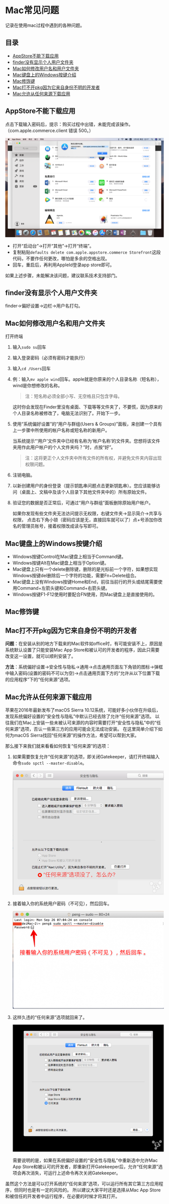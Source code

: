 # Mac常见问题

记录在使用mac过程中遇到的各种问题。

## 目录

* [AppStore不能下载应用](#AppStore不能下载应用)
* [finder没有显示个人用户文件夹](#finder没有显示个人用户文件夹)
* [Mac如何修改用户名和用户文件夹](#Mac如何修改用户名和用户文件夹)
* [Mac键盘上的Windows按键介绍](#Mac键盘上的Windows按键介绍)
* [Mac修饰键](#Mac修饰键)
* [Mac打不开pkg因为它来自身份不明的开发者](#打不开pkg因为它来自身份不明的开发者)
* [Mac允许从任何来源下载应用](#Mac允许从任何来源下载应用)

## AppStore不能下载应用

点击下载输入密码后，提示：购买过程中出错，未能完成该操作。（com.apple.commerce.client 错误 500。）

![app_store_500](images/app_store_500.png)

* 打开“启动台”->打开“其他”->打开“终端”。
* 复制粘贴`defaults delete com.apple.appstore.commerce Storefront`这段代码，不要作任何更改，哪怕是多余的空格出现。
* 回车，重启后，再利用AppleId登录app store即可。

如果上述步骤，未能解决该问题，建议联系技术支持部门。


## finder没有显示个人用户文件夹

finder->偏好设置->边栏->用户名打勾。


## Mac如何修改用户名和用户文件夹

打开终端

1. 输入`sudo su`回车
2. 输入登录密码（必须有密码才能执行）
3. 输入`cd /Users`回车
4. 例：输入`mv apple wind`回车。apple就是你原来的个人目录名称（短名称），wind是你想修改的名称。

    > 注：短名称必须全部小写、无空格且只包含字母。

    这时你会发现在Finder里没有桌面、下载等等文件夹了，不要慌，因为原来的个人目录名称被修改了，电脑无法识别了。开始下一步。

5. 使用“系统偏好设置”的“用户与群组(Users & Groups)”面板，来创建一个具有上一步骤中所使用的帐户名称或短名称的新用户。

    当系统提示“‘用户’文件夹中已经有名称为‘帐户名称’的文件夹。您想将该文件夹用作此用户帐户的个人文件夹吗？”时，点按“好”。

    > 注：这将更正个人文件夹中所有文件的所有权，并避免文件夹内容出现权限问题。

7. 注销电脑。
8. 以新创建用户的身份登录（提示钥匙串问题点击更新钥匙串）。您应该能够访问（桌面上、文稿中及该个人目录下其他文件夹中的）所有原始文件。
9. 验证您的数据是否正常后，可通过“用户与群组”面板删除原始用户帐户。

    如果你发现有些文件夹无法访问提示无权限，右键文件夹->显示简介->共享与权限，
    点击右下角小锁（密码应该是无，直接回车就可以了）点+号添加你改名的管理员账号，接着权限改成读与写即可。


## Mac键盘上的Windows按键介绍

* Windows按键Control在Mac键盘上相当于Command键。
* Windows按键Alt在Mac键盘上相当于Option键。
* Mac键盘上只有一个delete删除键，删除的是光标前一个字符，如果想实现Windows按键del删除后一个字符的功能，需要Fn+Delete组合。
* Mac键盘上没有Windows按键Home和End，前往当前行的开头或结尾需要使用Command+左箭头键和Command+右箭头键。
* Windows按键F1-F12使用时要配合FN使用，而Mac键盘上是直接使用的。


## Mac修饰键


## Mac打不开pkg因为它来自身份不明的开发者

**问题**：在安装从别的地方下载来的Mac软件如office时，有可能安装不上，原因是系统默认设置了只能安装Mac App Store和被认可的开发者的程序，因此只需要改变这一设置，就可以顺利安装了。

**方法**：系统偏好设置->安全性与隐私->通用->点击通用页面左下角锁的图标->弹框中输入密码(设置的密码不可以为空)->点击通用页面下方的“允许从以下位置下载的应用程序”下的“任何来源”选项。


## Mac允许从任何来源下载应用

苹果在2016年最新发布了macOS Sierra 10.12系统，可能好多小伙伴在升级后，发现系统偏好设置的“安全性与隐私”中默认已经去除了允许“任何来源”选项。
以往我们在Mac上安装一些未被认可来源的内容时需要打开“安全性与隐私”中的“任何来源”选项，否认一些第三方的应用可能会无法成功安装。
在这里简单介绍下如何为macOS Sierra找回“任何来源”的操作方法，希望可以帮到大家。

那么接下来我们就来看看如何恢复“任何来源”的选项：

1. 如果需要恢复允许“任何来源”的选项，即关闭Gatekeeper，请打开终端输入命令`sudo spctl --master-disable`。

    ![source_1](images/source_1.png)

2. 接着输入你的系统用户密码（不可见），然后回车。

    ![source_2](images/source_2.png)

3. 这样久违的“任何来源”选项就回来了。

    ![source_3](images/source_3.png)

    需要说明的是，如果在系统偏好设置的“安全性与隐私”中重新选中允许Mac App Store和被认可的开发者，即重新打开Gatekeeper后，允许“任何来源”选项会再次消失，可运行上述命令再次关闭Gatekeeper。

虽然这个方法是可以打开系统的“任何来源”选项，可以运行所有其它第三方应用程序，但同时也是有一定的风险的。
所以建议大家平时还是选择从Mac App Store 和被信任的开发者中运行程序，在必要的时候才将其打开。